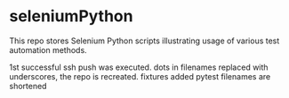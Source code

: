 # seleniumPython

This repo stores Selenium Python scripts illustrating usage of various test automation methods.

1st successful ssh push was executed.
dots in filenames replaced with underscores, the repo is recreated.
fixtures added
pytest filenames are shortened
